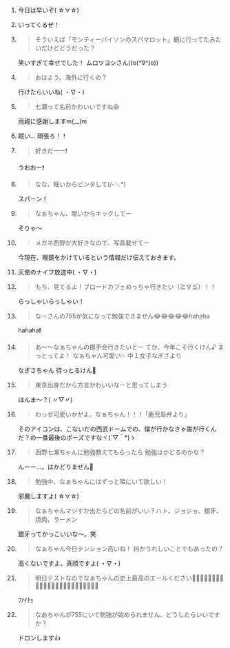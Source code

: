 1. 今日は早いぞ( ☆∀☆)

2. いってくるぜ！

3. > そういえば「モンティーパイソンのスパマロット」観に行ってたみたいだけどどうだった？

   笑いすぎて幸せでした！ ムロツヨシさん((o(^∇^)o))

4. > おはよう。海外に行くの？

   行けたらいいね( ・∇・)

5. > 七瀬って名前かわいいですね😆

   両親に感謝しますm(__)m

6. 眠い…  頑張ろ！！

7. > 好きだーー❗️

   うおおー❗

8. > なな、眠いからビンタして(/-＼*)

   スパーン！

9. > なぁちゃん、眠いからキックしてー

   そりゃ～

10. > メガネ西野が大好きなので、写真載せてー

    今現在、眼鏡をかけているという情報だけ伝えておきます。

11. 天使のナイフ放送中( ・∇・)

12. > もち、見てるよ！ブロードカフェめっちゃ行きたい（≧∇≦）！！

    らっしゃいらっしゃい！

13. > なーさんの755が気になって勉強できません😂😂😂😂😂hahaha

    hahaha❗

14. > あ〜〜なぁちゃんの握手会行きたいとー てか、今年こそ行くけん♪ まっとってよ！ なぁちゃん可愛い✨ 中１女子なぎさより

    なぎさちゃん 待っとるけん💓

15. > 東京出身だから方言かわいいなーと思ってしまう

    ほんま～？( 〃▽〃)

16. > わっぜ可愛いかがよ、なぁちゃん！！！ ｢鹿児島弁より｣

    そのアイコンは、こないだの西武ドームでの、僕が行かなきゃ誰が行くんだ？の一番最後のポーズですなヾ(´▽｀*)ゝ

17. > 西野七瀬ちゃんに勉強教えてもらったら 勉強はかどるのかな？

    んーー…。はかどりません💓

18. > 勉強中、なぁちゃんにはずっと隣にいて欲しい！

    邪魔しますよ( ☆∀☆)

19. > なぁちゃんマジすか出たらどの名前がいい？ハト、ジョジョ、銀牙、焼肉、ラーメン

    銀牙ってかっこいいな～。笑

20. > なぁちゃん今日テンション高いね！ 何かうれしいことでもあったの？

    高くないですよ、真顔ですよ( ・∇・)

21. > 明日テストなのでなぁちゃんの史上最高のエールください🙇🙇🙇🙇🙇🙇🙇🙇🙇🙇🙇🙇🙇🙇🙇🙇🙇🙇🙇🙇🙇🙇🙇🙇

    ﾌｧｲﾁｮ

22. > なあちゃんが755にいて勉強が始められません、どうしたらいいですか？

    ドロンします👍